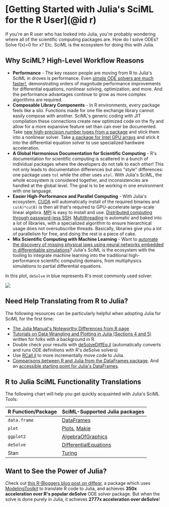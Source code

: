 # [Getting Started with Julia's SciML for the R User](@id r)

If you're an R user who has looked into Julia, you're probably wondering where all of the
scientific computing packages are. How do I solve ODEs? Solve f(x)=0 for x? Etc. SciML
is the ecosystem for doing this with Julia.

## Why SciML? High-Level Workflow Reasons

* **Performance** - The key reason people are moving from R to Julia's SciML in droves
  is performance. Even [simple ODE solvers are much faster!](https://benchmarks.sciml.ai/stable/MultiLanguage/ode_wrapper_packages/),
  demonstrating orders of magnitude performance improvements for differential equations,
  nonlinear solving, optimization, and more. And the performance advantages continue to
  grow as more complex algorithms are required.
* **Composable Library Components** - In R environments, every package feels like
  a silo. Functions made for one file exchange library cannot easily compose with another.
  SciML's generic coding with JIT compilation these connections create new optimized code on
  the fly and allow for a more expansive feature set than can ever be documented. Take
  [new high-precision number types from a package](https://github.com/JuliaArbTypes/ArbFloats.jl)
  and stick them into a nonlinear solver. Take
  [a package for Intel GPU arrays](https://github.com/JuliaGPU/oneAPI.jl) and stick it into
  the differential equation solver to use specialized hardware acceleration.
* **A Global Harmonious Documentation for Scientific Computing** - R's documentation for
  scientific computing is scattered in a bunch of individual packages where the developers
  do not talk to each other! This not only leads to documentation differences but also
  "style" differences: one package uses `tol` while the other uses `atol`. With Julia's
  SciML, the whole ecosystem is considered together, and inconsistencies are handled at the
  global level. The goal is to be working in one environment with one language.
* **Easier High-Performance and Parallel Computing** - With Julia's ecosystem,
  [CUDA](https://github.com/JuliaGPU/CUDA.jl) will automatically install of the required
  binaries and `cu(A)*cu(B)` is then all that's required to GPU-accelerate large-scale
  linear algebra. [MPI](https://github.com/JuliaParallel/MPI.jl) is easy to install and
  use. [Distributed computing through password-less SSH](https://docs.julialang.org/en/v1/manual/distributed-computing/). [Multithreading](https://docs.julialang.org/en/v1/manual/multi-threading/)
  is automatic and baked into a lot of libraries, with a specialized algorithm to ensure
  hierarchical usage does not oversubscribe threads. Basically, libraries give you a lot
  of parallelism for free, and doing the rest is a piece of cake.
* **Mix Scientific Computing with Machine Learning** - Want to [automate the discovery
  of missing physical laws using neural networks embedded in differentiable simulations](https://arxiv.org/abs/2001.04385)? Julia's SciML is the ecosystem with the tooling to integrate machine
  learning into the traditional high-performance scientific computing domains, from
  multiphysics simulations to partial differential equations.

In this plot, `deSolve` in blue represents R's most commonly used solver:

![](https://user-images.githubusercontent.com/1814174/195836404-ea69730e-69a4-4bf0-8d12-f57d5b8fce21.PNG)

## Need Help Translating from R to Julia?

The following resources can be particularly helpful when adopting Julia for SciML for the
first time:

* [The Julia Manual's Noteworthy Differences from R page](https://docs.julialang.org/en/v1/manual/noteworthy-differences/#Noteworthy-differences-from-R)
* [Tutorials on Data Wrangling and Plotting in Julia (Sections 4 and 5)](http://tutorials.pumas.ai/)
  written for folks with a background in R.
* Double check your results with [deSolveDiffEq.jl](https://github.com/SciML/deSolveDiffEq.jl)
  (automatically converts and runs ODE definitions with R's deSolve solvers)
* Use [RCall.jl](https://juliainterop.github.io/RCall.jl/stable/) to more incrementally move
  code to Julia.
* [Comparisons between R and Julia from the DataFrames package](https://dataframes.juliadata.org/stable/man/comparisons/). And an [accessible starting point for Julia's DataFrames](https://bkamins.github.io/julialang/2020/12/24/minilanguage.html).

## R to Julia SciML Functionality Translations

The following chart will help you get quickly acquainted with Julia's SciML Tools:

|R Function/Package|SciML-Supported Julia packages|
| --- | --- |
|`data.frame`|[DataFrames](https://dataframes.juliadata.org/stable/)|
|`plot`|[Plots](https://docs.juliaplots.org/stable/), [Makie](https://docs.makie.org/stable/)|
|`ggplot2`|[AlgebraOfGraphics](https://aog.makie.org/stable/)|
|`deSolve`|[DifferentialEquations](https://diffeq.sciml.ai/latest/)|
|Stan|[Turing](https://turing.ml/stable/)|

## Want to See the Power of Julia?

Check out [this R-Bloggers blog post on diffeqr](https://www.r-bloggers.com/2020/08/gpu-accelerated-ode-solving-in-r-with-julia-the-language-of-libraries/), a package which
uses [ModelingToolkit](https://mtk.sciml.ai/dev/) to translate R code to Julia, and achieves
**350x acceleration over R's popular deSolve** ODE solver package. But when the solve is
done purely in Julia, it achieves **2777x acceleration over deSolve**!
